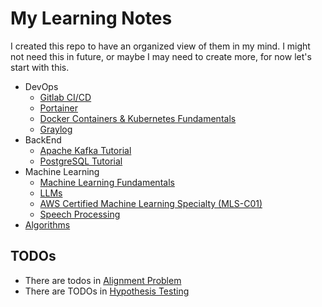 # My Learning Notes

I created this repo to have an organized view of them in my mind. I might not need this in future, or maybe I may need to create more, for now let's start with this.

- DevOps
    - [Gitlab CI/CD](./gitlab-ci-cd.md)
    - [Portainer](./portainer.md)
    - [Docker Containers & Kubernetes Fundamentals](./docker_kubernetes/README.md)
    - [Graylog](./graylog.md)
- BackEnd
    - [Apache Kafka Tutorial](./kafka.md)
    - [PostgreSQL Tutorial](./postgresql.md)
- Machine Learning
    - [Machine Learning Fundamentals](./machine_learning/README.md)
    - [LLMs](./llms/README.md)
    - [AWS Certified Machine Learning Specialty (MLS-C01)](./udemy-aws-mls-c01/README.md)
    - [Speech Processing](./speech_processing/README.md)
- [Algorithms](https://github.com/gsamil/algorithms/)

## TODOs

- There are todos in [Alignment Problem](./llms/alignment_problem.md)
- There are TODOs in [Hypothesis Testing](./statistics/hypothesis-testing.md)
